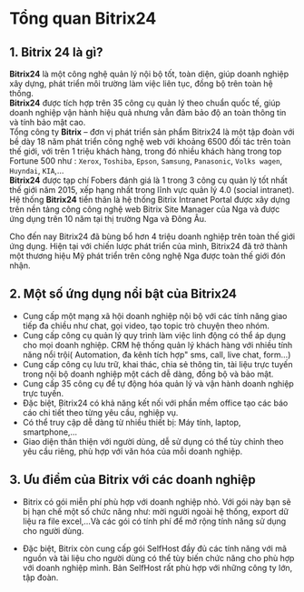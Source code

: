 # Tổng quan Bitrix24  

## 1. Bitrix 24 là gì?  

**Bitrix24** là một công nghệ quản lý nội bộ tốt, toàn diện, giúp doanh nghiệp xây dựng, phát triển môi trường làm việc liên tục, đồng bộ trên toàn hệ thống.   
**Bitrix24** được tích hợp trên 35 công cụ quản lý theo chuẩn quốc tế, giúp doanh nghiệp vận hành hiệu quả nhưng vẫn đảm bảo độ an toàn thông tin và tính bảo mật cao.  
Tổng công ty **Bitrix** – đơn vị phát triển sản phẩm Bitrix24 là một tập đoàn với bề dày 18 năm phát triển công nghệ web với khoảng 6500 đối tác trên toàn thế giới, với trên 1 triệu khách hàng, trong đó nhiều khách hàng trong top Fortune 500 như : `Xerox`, `Toshiba`, `Epson`, `Samsung`, `Panasonic`, `Volks wagen`, `Huyndai`, `KIA`,…  
**Bitrix24** được tạp chí Fobers đánh giá là 1 trong 3 công cụ quản lý tốt nhất thế giới năm 2015, xếp hạng nhất trong lĩnh vực quản lý 4.0 (social intranet). Hệ thống **Bitrix24** tiền thân là hệ thống Bitrix Intranet Portal được xây dựng trên nền tảng công công nghệ web Bitrix Site Manager của Nga và được ứng dụng trên 10 năm tại thị trường Nga và Đông Âu.  

Cho đến nay Bitrix24 đã bùng bổ hơn 4 triệu doanh nghiệp trên toàn thế giới ứng dụng. Hiện tại với chiến lược phát triển của mình, Bitrix24 đã trở thành một thương hiệu Mỹ phát triển trên công nghệ Nga được toàn thế giới đón nhận. 

## 2. Một số ứng dụng nổi bật của Bitrix24  
- Cung cấp một mạng xã hội doanh nghiệp nội bộ với các tính năng giao tiếp đa chiều như chat, gọi video, tạo topic trò chuyện theo nhóm.  
- Cung cấp công cụ quản lý quy trình làm việc linh động có thể áp dụng cho mọi doanh nghiệp.
CRM hệ thống quản lý khách hàng với nhiều tính năng nổi trội( Automation, đa kênh tích hợp" sms, call, live chat, form...)  
- Cung cấp công cụ lưu trữ, khai thác, chia sẻ thông tin, tài liệu trực tuyến trong nội bộ doanh nghiệp một cách dễ dàng, đồng bộ và bảo mật.  
- Cung cấp 35 công cụ để tự động hóa quản lý và vận hành doanh nghiệp trực tuyến.  
- Đặc biệt, Bitrix24 có khả năng kết nối với phần mềm office tạo các báo cáo chi tiết theo từng yêu cầu, nghiệp vụ.  
- Có thể truy cập dễ dàng từ nhiều thiết bị: Máy tính, laptop, smartphone,…  
- Giao diện thân thiện với người dùng, dễ sử dụng có thể tùy chỉnh  theo yêu cầu riêng, phù hợp với văn hóa của mỗi doanh nghiệp.  

## 3. Ưu điểm của Bitrix với các doanh nghiệp   
- Bitrix có gói miễn phí phù hợp với doanh nghiệp nhỏ. Với gói này bạn sẽ bị hạn chế một số chức năng như: mời người ngoài hệ thống, export dữ liệu ra file excel,…Và các gói có tính phí để mở rộng tính năng sử dụng cho người dùng.  

- Đặc biệt, Bitrix còn cung cấp gói SelfHost đầy đủ các tính năng với mã nguồn và tài liệu cho người dùng có thể tùy biến chức năng cho phù hợp với doanh nghiệp mình. Bản SelfHost rất phù hợp với những công ty lớn, tập đoàn.